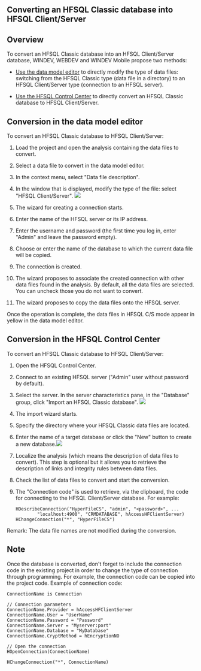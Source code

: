 


## Converting an HFSQL Classic database into HFSQL Client/Server
			



<a name="NOTE1"></a>
<a name="NOTE1_1"></a>


## Overview
<a name="overview_ELTTEXTE000121"></a>
To convert an HFSQL Classic database into an HFSQL Client/Server database, WINDEV, WEBDEV and WINDEV Mobile propose two methods: 

- [Use the data model editor](#NOTE2_1) to directly modify the type of data files: switching from the HFSQL Classic type (data file in a directory) to an HFSQL Client/Server type (connection to an HFSQL server). 

- [Use the HFSQL Control Center](#NOTE3_1) to directly convert an HFSQL Classic database to HFSQL Client/Server. 




<a name="NOTE2"></a>
<a name="NOTE2_1"></a>


## Conversion in the data model editor
<a name="conversion_the_data_model_editor_ELTTEXTE000145"></a>
To convert an HFSQL Classic database to HFSQL Client/Server: 

1. Load the project and open the analysis containing the data files to convert. 

2. Select a data file to convert in the data model editor. 

3. In the context menu, select "Data file description". 

4. In the window that is displayed, modify the type of the file: select "HFSQL Client/Server". 
![](https://doc.pcsoft.fr/en-US/images/image.awp?langid=3&name=Convertir_HFSQLClassic%20-%20HC%20N%B0001.gif&type=thumb)


5. The wizard for creating a connection starts. 

6. Enter the name of the HFSQL server or its IP address. 

7. Enter the username and password (the first time you log in, enter "Admin" and leave the password empty). 

8. Choose or enter the name of the database to which the current data file will be copied. 

9. The connection is created. 

10. The wizard proposes to associate the created connection with other data files found in the analysis. By default, all the data files are selected. You can uncheck those you do not want to convert.

11. The wizard proposes to copy the data files onto the HFSQL server. 




Once the operation is complete, the data files in HFSQL C/S mode appear in yellow in the data model editor.

<a name="NOTE3"></a>
<a name="NOTE3_1"></a>


## Conversion in the HFSQL Control Center
<a name="conversion_the_hfsql_control_center_ELTTEXTE000169"></a>
To convert an HFSQL Classic database to HFSQL Client/Server: 

1. Open the HFSQL Control Center. 

2. Connect to an existing HFSQL server ("Admin" user without password by default). 

3. Select the server. In the server characteristics pane, in the "Database" group, click "Import an HFSQL Classic database". 
![](https://doc.pcsoft.fr/en-US/images/image.awp?langid=3&name=Convertir_HFSQLClassic%20-%20HC%20N%B0002.gif&type=thumb)


4. The import wizard starts. 

5. Specify the directory where your HFSQL Classic data files are located. 

6. Enter the name of a target database or click the "New" button to create a new database.![](https://doc.pcsoft.fr/en-US/images/image.awp?langid=3&name=Convertir_HFSQLClassic%20-%20HC%20N%B0003.gif)


7. Localize the analysis (which means the description of data files to convert). This step is optional but it allows you to retrieve the description of links and integrity rules between data files.

8. Check the list of data files to convert and start the conversion.

9. The "Connection code" is used to retrieve, via the clipboard, the code for connecting to the HFSQL Client/Server database. For example: 
	
	```wl
	HDescribeConnection("HyperFileCS", "admin", "<password>", ...
			"localhost:4900", "CRMDATABASE", hAccessHFClientServer)
	HChangeConnection("*", "HyperFileCS")
	```



Remark: The data file names are not modified during the conversion. 

<a name="NOTE4"></a>
<a name="NOTE4_1"></a>


## Note
<a name="note_ELTTEXTE000193"></a>
Once the database is converted, don't forget to include the connection code in the existing project in order to change the type of connection through programming. For example, the connection code can be copied into the project code.
Example of connection code: 

```wl
ConnectionName is Connection

// Connection parameters
ConnectionName.Provider = hAccessHFClientServer
ConnectionName.User = "UserName"
ConnectionName.Password = "Password"
ConnectionName.Server = "Myserver:port"
ConnectionName.Database = "MyDatabase"
ConnectionName.CryptMethod = hEncryptionNO

// Open the connection
HOpenConnection(ConnectionName)

HChangeConnection("*", ConnectionName)
```



